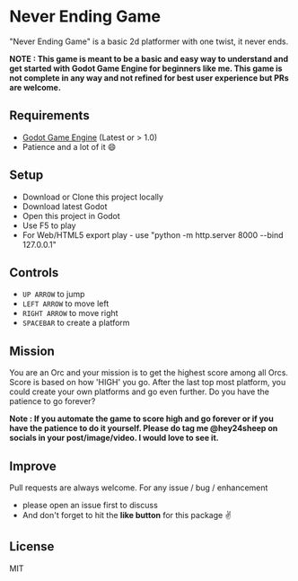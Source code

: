 # Never Ending Game

"Never Ending Game" is a basic 2d platformer with one twist, it never ends.

**NOTE : This game is meant to be a basic and easy way to understand and get started with Godot Game Engine for beginners like me. This game is not complete in any way and not refined for best user experience but PRs are welcome.**


## Requirements

- [Godot Game Engine](https://godotengine.org/) (Latest or > 1.0)
- Patience and a lot of it 😄

## Setup
- Download or Clone this project locally
- Download latest Godot
- Open this project in Godot
- Use F5 to play
- For Web/HTML5 export play - use "python -m http.server 8000 --bind 127.0.0.1"

## Controls
- `UP ARROW` to jump
- `LEFT ARROW` to move left
- `RIGHT ARROW` to move right
- `SPACEBAR` to create a platform

## Mission
You are an Orc and your mission is to get the highest score among all Orcs. Score is based on how 'HIGH' you go. After the last top most platform, you could create your own platforms and go even further. Do you have the patience to go forever?

**Note : 
If you automate the game to score high and go forever or if you have the patience to do it yourself. Please do tag me @hey24sheep on socials in your post/image/video. I would love to see it.**

## Improve
Pull requests are always welcome. For any issue / bug / enhancement
- please open an issue first to discuss
- And don't forget to hit the **like button** for this package ✌️

## License
MIT